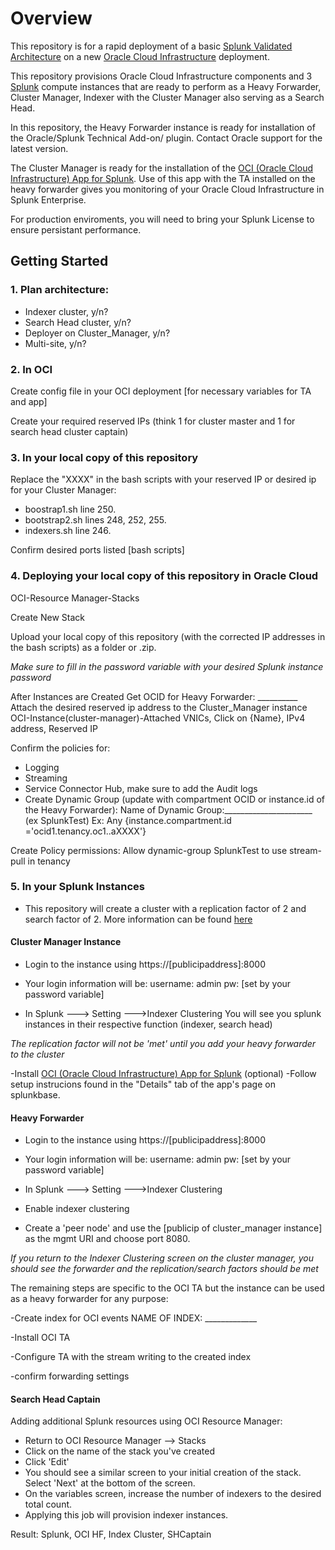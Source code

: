 # Overview

This repository is for a rapid deployment of a basic [Splunk Validated Architecture](https://www.splunk.com/pdfs/technical-briefs/splunk-validated-architectures.pdf) on a new [Oracle Cloud Infrastructure](https://www.oracle.com/cloud/) deployment.

This repository provisions Oracle Cloud Infrastructure components and 3 [Splunk](https://www.splunk.com) compute instances that are ready to perform as a Heavy Forwarder, Cluster Manager, Indexer with the Cluster Manager also serving as a Search Head.

In this repository, the Heavy Forwarder instance is ready for installation of the Oracle/Splunk Technical Add-on/ plugin. Contact Oracle support for the latest version.

The Cluster Manager is ready for the installation of the [OCI (Oracle Cloud Infrastructure) App for Splunk](https://splunkbase.splunk.com/app/5289). Use of this app with the TA installed on the heavy forwarder gives you monitoring of your Oracle Cloud Infrastructure in Splunk Enterprise.

For production enviroments, you will need to bring your Splunk License to ensure persistant performance.

## Getting Started

### 1. Plan architecture:
  * Indexer cluster, y/n?  
  * Search Head cluster, y/n?  
  * Deployer on Cluster_Manager, y/n?  
  * Multi-site, y/n?  
  

### 2. In OCI
Create config file in your OCI deployment [for necessary variables for TA and app]

Create your required reserved IPs (think 1 for cluster master and 1 for search head cluster captain)

### 3. In your local copy of this repository

Replace the "XXXX" in the bash scripts with your reserved IP or desired ip for your Cluster Manager:
  * boostrap1.sh line 250.  
  * bootstrap2.sh lines 248, 252, 255.  
  * indexers.sh line 246.  
  

Confirm desired ports listed [bash scripts]

### 4. Deploying your local copy of this repository in Oracle Cloud

OCI-Resource Manager-Stacks

Create New Stack

Upload your local copy of this repository (with the corrected IP addresses in the bash scripts) as a folder or .zip.

*Make sure to fill in the password variable with your desired Splunk instance password*

After Instances are Created
Get OCID for Heavy Forwarder: __________
Attach the desired reserved ip address to the Cluster_Manager instance
OCI-Instance(cluster-manager)-Attached VNICs, Click on {Name}, IPv4 address, Reserved IP

Confirm the policies for:
- Logging
- Streaming
- Service Connector Hub, make sure to add the Audit logs
- Create Dynamic Group (update with compartment OCID or instance.id of the Heavy Forwarder):
Name of Dynamic Group:______________________ (ex SplunkTest)
Ex: Any {instance.compartment.id ='ocid1.tenancy.oc1..aXXXX'}

Create Policy permissions:
	Allow dynamic-group SplunkTest to use stream-pull in tenancy


### 5. In your Splunk Instances

* This repository will create a cluster with a replication factor of 2 and search factor of 2. More information can be found [here](https://docs.splunk.com/Documentation/Splunk/8.2.2/Indexer/Thereplicationfactor)
  
#### Cluster Manager Instance

- Login to the instance using https://[publicipaddress]:8000
- Your login information will be:
	username: admin
	pw: [set by your password variable]
	
- In Splunk ---> Setting --->Indexer Clustering
	You will see you splunk instances in their respective function (indexer, search head)
	
*The replication factor will not be 'met' until you add your heavy forwarder to the cluster*

-Install [OCI (Oracle Cloud Infrastructure) App for Splunk](https://splunkbase.splunk.com/app/5289/) (optional)
-Follow setup instrucions found in the "Details" tab of the app's page on splunkbase.

#### Heavy Forwarder
- Login to the instance using https://[publicipaddress]:8000
- Your login information will be:
	username: admin
	pw: [set by your password variable]
	
- In Splunk ---> Setting --->Indexer Clustering
- Enable indexer clustering
- Create a 'peer node' and use the [publicip of cluster_manager instance] as the mgmt URI and choose port 8080.

*If you return to the Indexer Clustering screen on the cluster manager, you should see the forwarder and the replication/search factors should be met*

The remaining steps are specific to the OCI TA but the instance can be used as a heavy forwarder for any purpose:

-Create index for OCI events NAME OF INDEX: _____________

-Install OCI TA

-Configure TA with the stream writing to the created index

-confirm forwarding settings


#### Search Head Captain


Adding additional Splunk resources using OCI Resource Manager:

  * Return to OCI Resource Manager --> Stacks
  * Click on the name of the stack you've created
  * Click 'Edit'
  * You should see a similar screen to your initial creation of the stack. Select 'Next' at the bottom of the screen. 
  * On the variables screen, increase the number of indexers to the desired total count. 
  * Applying this job will provision indexer instances.


Result: Splunk, OCI HF, Index Cluster, SHCaptain
